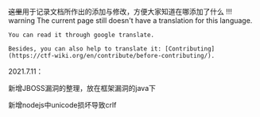 ~~这里~~用于记录文档所作出的添加与修改，方便大家知道在哪添加了什么
!!! warning
    The current page still doesn't have a translation for this language.

    You can read it through google translate.

    Besides, you can also help to translate it: [Contributing](https://ctf-wiki.org/en/contribute/before-contributing/).



2021.7.11：

新增JBOSS漏洞的整理，放在框架漏洞的java下

新增nodejs中unicode损坏导致crlf
